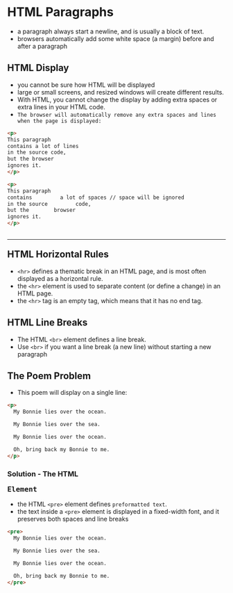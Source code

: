 # HTML Paragraphs

- a paragraph always start a newline, and is usually a block of text.
- browsers automatically add some white space (a margin) before and after a paragraph

## HTML Display

- you cannot be sure how HTML will be displayed
- large or small screens, and resized windows will create different results.
- With HTML, you cannot change the display by adding extra spaces or extra lines in your HTML code.
- `The browser will automatically remove any extra spaces and lines when the page is displayed:`

```html
<p>
This paragraph
contains a lot of lines
in the source code,
but the browser
ignores it.
</p>

<p>
This paragraph
contains         a lot of spaces // space will be ignored
in the source         code,
but the        browser
ignores it.
</p>
```

## <hr> HTML Horizontal Rules

- `<hr>` defines a thematic break in an HTML page, and is most often displayed as a horizontal rule.
- the `<hr>` element is used to separate content (or define a change) in an HTML page.
- the `<hr>` tag is an empty tag, which means that it has no end tag.

## HTML Line Breaks

- The HTML `<br>` element defines a line break.
- Use `<br>` if you want a line break (a new line) without starting a new paragraph

## The Poem Problem

- This poem will display on a single line:

```html
<p>
  My Bonnie lies over the ocean.

  My Bonnie lies over the sea.

  My Bonnie lies over the ocean.

  Oh, bring back my Bonnie to me.
</p>
```

### Solution - The HTML <pre> Element

- the HTML `<pre>` element defines `preformatted text`.
- the text inside a `<pre>` element is displayed in a fixed-width font, and it preserves both spaces and line breaks

```html
<pre>
  My Bonnie lies over the ocean.

  My Bonnie lies over the sea.

  My Bonnie lies over the ocean.

  Oh, bring back my Bonnie to me.
</pre>
```
